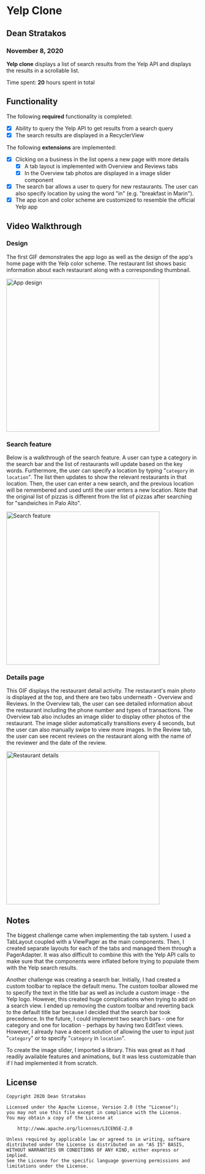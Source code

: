 # Yelp Clone 

## Dean Stratakos
### November 8, 2020

**Yelp clone** displays a list of search results from the Yelp API and displays the results in a scrollable list. 

Time spent: **20** hours spent in total

## Functionality 

The following **required** functionality is completed:

* [x] Ability to query the Yelp API to get results from a search query
* [x] The search results are displayed in a RecyclerView

The following **extensions** are implemented:

* [x] Clicking on a business in the list opens a new page with more details
    * [x] A tab layout is implemented with Overview and Reviews tabs
    * [x] In the Overview tab photos are displayed in a image slider component
* [x] The search bar allows a user to query for new restaurants. The user can also specify location
    by using the word "in" (e.g. "breakfast in Marin").
* [x] The app icon and color scheme are customized to resemble the official Yelp app

## Video Walkthrough

### Design

The first GIF demonstrates the app logo as well as the design of the app's home page with the Yelp
color scheme. The restaurant list shows basic information about each restaurant along with a
corresponding thumbnail.

<img src="GIFs/design.gif" title="App design" alt="App design" width="400" />

### Search feature

Below is a walkthrough of the search feature. A user can type a category in the search bar and the
list of restaurants will update based on the key words. Furthermore, the user can specify a location
by typing "`category` in `location`". The list then updates to show the relevant restaurants in that
location. Then, the user can enter a new search, and the previous location will be remembered and
used until the user enters a new location. Note that the original list of pizzas is different from
the list of pizzas after searching for "sandwiches in Palo Alto".

<img src="GIFs/search.gif" title="Search feature" alt="Search feature" width="400" />

### Details page

This GIF displays the restaurant detail activity. The restaurant's main photo is displayed at the
top, and there are two tabs underneath - Overview and Reviews. In the Overview tab, the user can
see detailed information about the restaurant including the phone number and types of transactions.
The Overview tab also includes an image slider to display other photos of the restaurant. The image
slider automatically transitions every 4 seconds, but the user can also manually swipe to view more
images. In the Review tab, the user can see recent reviews on the restaurant along with the name of
the reviewer and the date of the review.

<img src="GIFs/details.gif" title="Restaurant details" alt="Restaurant details" width="400" />

## Notes

The biggest challenge came when implementing the tab system. I used a TabLayout coupled with a
ViewPager as the main components. Then, I created separate layouts for each of the tabs and
managed them through a PagerAdapter. It was also difficult to combine this with the Yelp API calls
to make sure that the components were inflated before trying to populate them with the Yelp search
results.

Another challenge was creating a search bar. Initially, I had created a custom toolbar to replace the
default menu. The custom toolbar allowed me to specify the text in the title bar as well as include
a custom image - the Yelp logo. However, this created huge complications when trying to add on a
search view. I ended up removing the custom toolbar and reverting back to the default title bar
because I decided that the search bar took precedence. In the future, I could implement two search
bars - one for category and one for location - perhaps by having two EditText views. However, I
already have a decent solution of allowing the user to input just "`category`" or to specify
"`category` in `location`".

To create the image slider, I imported a library. This was great as it had readily available features
and animations, but it was less customizable than if I had implemented it from scratch.

## License

    Copyright 2020 Dean Stratakos

    Licensed under the Apache License, Version 2.0 (the "License");
    you may not use this file except in compliance with the License.
    You may obtain a copy of the License at

        http://www.apache.org/licenses/LICENSE-2.0

    Unless required by applicable law or agreed to in writing, software
    distributed under the License is distributed on an "AS IS" BASIS,
    WITHOUT WARRANTIES OR CONDITIONS OF ANY KIND, either express or implied.
    See the License for the specific language governing permissions and
    limitations under the License.
